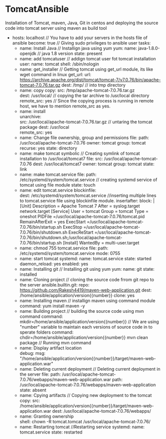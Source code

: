 # TomcatAnsible
Installation of Tomcat, maven, Java, Git in centos and deploying the source code into tomcat server using maven as build tool
- hosts: localhost    // You have to add your servers in the hosts file of ansible
  become: true       // Giving sudo privileges to ansible user
  tasks:
    - name: Install Java     // Installign java using yum 
      yum:
        name: java-1.8.0-openjdk   // java 1.8 version
        state: present       
    - name: add tomcatuser        // addign tomcat user fot tomcat installation 
      user:
        name: tomcat
        shell: /sbin/nologin     
    - name: get_installer           // Getting tomcat using get_url module, its like wget command in linux
      get_url:
        url: https://archive.apache.org/dist/tomcat/tomcat-7/v7.0.76/bin/apache-tomcat-7.0.76.tar.gz
        dest: /tmp/    // into tmp directory 
    - name: copy
      copy:
        src: /tmp/apache-tomcat-7.0.76.tar.gz      
        dest: /usr/local/    // copying the tar archive to /usr/local directory 
        remote_src: yes      // Since the copying process is running in remote host, we have to mention remote_src as yes. 
    - name: install    
      unarchive:                              
        src: /usr/local/apache-tomcat-7.0.76.tar.gz    // untaring the tomcat package
        dest: /usr/local   
        remote_src: yes   
    - name: Change file ownership, group and permissions
      file:
        path: /usr/local/apache-tomcat-7.0.76
        owner: tomcat
        group: tomcat
        recurse: yes
        state: directory
    - name: make tomcat symbolic     // Creating symlink of tomcat installation to /usr/local/tomcat7 
      file:
        src: /usr/local/apache-tomcat-7.0.76
        dest: /usr/local/tomcat7
        owner: tomcat
        group: tomcat
        state: link
    - name: make tomcat.service
      file:
        path: /etc/systemd/system/tomcat.service   // creating systemd service of tomcat using file module 
        state:  touch
    - name: edit tomcat.service
      blockinfile:  
        dest: /etc/systemd/system/tomcat.service  //inserting multiple lines to tomcat.service file using blockinfile module.
        insertafter:
        block: |
          [Unit]
          Description = Apache Tomcat 7
          After = syslog.target network.target
          [Service]
          User = tomcat
          Group = tomcat
          Type = oneshot
          PIDFile =/usr/local/apache-tomcat-7.0.76/tomcat.pid
          RemainAfterExit = yes
          ExecStart =/usr/local/apache-tomcat-7.0.76/bin/startup.sh
          ExecStop =/usr/local/apache-tomcat-7.0.76/bin/shutdown.sh
          ExecReStart =/usr/local/apache-tomcat-7.0.76/bin/shutdown.sh;/usr/local/apache-tomcat-7.0.76/bin/startup.sh
          [Install]
          WantedBy = multi-user.target
    - name: chmod 755 tomcat.service
      file:
        path: /etc/systemd/system/tomcat.service
        mode:  0755
    - name: start tomcat
      systemd:
        name: tomcat.service
        state: started
        daemon_reload: yes
        enabled: yes
    - name: Installing git      // Installing git using yum 
      yum:
        name: git
        state: installed
    - name: Cloning project   // cloning the source code frrom git repo to the server
      ansible.builtin.git:
        repo: https://github.com/Rakesh4419/maven-web-application.git
        dest: /home/ansible/application/version{{number}}
        clone: yes
    - name: Installing maven    // installign maven using command module
      command: yum install maven -y
    - name: Building project    // building the source code using mvn command
      command: mkdir=/home/ansible/application/version{{number}}      // We are using "number" variable to maintain each versions of source code in to sperate folders
      command: chdir=/home/ansible/application/version{{number}}  mvn clean package   // Running mvn command 
    - name: Display artifact location    
      debug:
        msg: "/home/ansible/application/version{{number}}/target/maven-web-application.war"
    - name: Deleting current deployment     // Deleting current deployment in the server
      file:
        path: /usr/local/apache-tomcat-7.0.76/webapps/maven-web-application.war
        path: /usr/local/apache-tomcat-7.0.76/webapps/maven-web-application
        state: absent
    - name: Cpying artifacts   // Copying new deployment to the tomcat 
      copy:
        src: /home/ansible/application/version{{number}}/target/maven-web-application.war
        dest: /usr/local/apache-tomcat-7.0.76/webapps/
    - name: Granting ownership     
      shell: chown -R  tomcat.tomcat /usr/local/apache-tomcat-7.0.76/
    - name: Restarting tomcat    //Restarting service
      systemd:
        name: tomcat.service
        state: restarted
